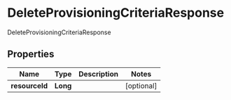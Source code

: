 

# DeleteProvisioningCriteriaResponse

DeleteProvisioningCriteriaResponse

## Properties

| Name | Type | Description | Notes |
|------------ | ------------- | ------------- | -------------|
|**resourceId** | **Long** |  |  [optional] |




